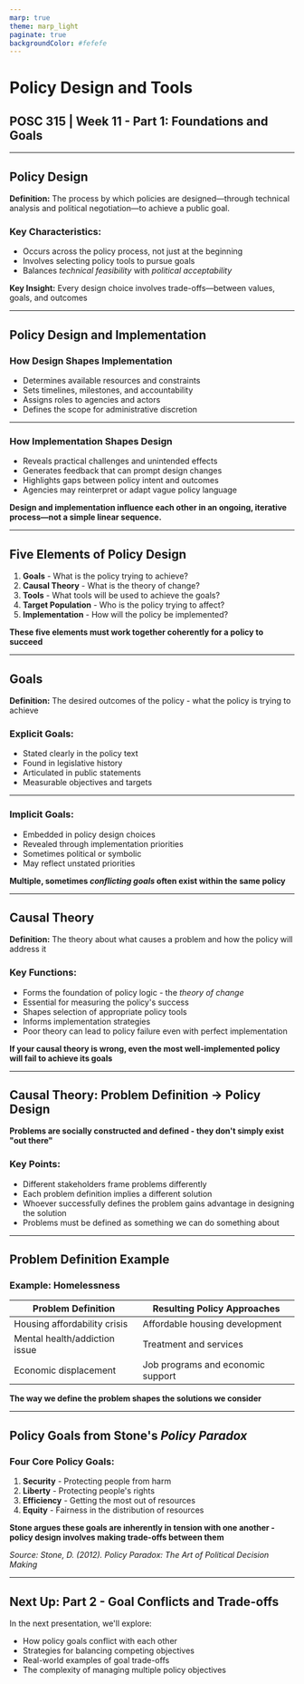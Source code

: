 ```yaml
---
marp: true
theme: marp_light
paginate: true
backgroundColor: #fefefe
---
```


# Policy Design and Tools
## POSC 315 | Week 11 - Part 1: Foundations and Goals

---

## Policy Design

**Definition:** The process by which policies are designed—through technical analysis and political negotiation—to achieve a public goal.

### Key Characteristics:
- Occurs across the policy process, not just at the beginning
- Involves selecting policy tools to pursue goals
- Balances *technical feasibility* with *political acceptability*

**Key Insight:** Every design choice involves trade-offs—between values, goals, and outcomes

---

## Policy Design and Implementation

### How Design Shapes Implementation
- Determines available resources and constraints
- Sets timelines, milestones, and accountability
- Assigns roles to agencies and actors
- Defines the scope for administrative discretion

---

### How Implementation Shapes Design
- Reveals practical challenges and unintended effects
- Generates feedback that can prompt design changes
- Highlights gaps between policy intent and outcomes
- Agencies may reinterpret or adapt vague policy language

**Design and implementation influence each other in an ongoing, iterative process—not a simple linear sequence.**

---

## Five Elements of Policy Design

1. **Goals** - What is the policy trying to achieve?
2. **Causal Theory** - What is the theory of change?
3. **Tools** - What tools will be used to achieve the goals?
4. **Target Population** - Who is the policy trying to affect?
5. **Implementation** - How will the policy be implemented?

**These five elements must work together coherently for a policy to succeed**

---

## Goals

**Definition:** The desired outcomes of the policy - what the policy is trying to achieve

### Explicit Goals:
- Stated clearly in the policy text
- Found in legislative history
- Articulated in public statements
- Measurable objectives and targets

---

### Implicit Goals:
- Embedded in policy design choices
- Revealed through implementation priorities
- Sometimes political or symbolic
- May reflect unstated priorities

**Multiple, sometimes *conflicting goals* often exist within the same policy**

---

## Causal Theory

**Definition:** The theory about what causes a problem and how the policy will address it

### Key Functions:
- Forms the foundation of policy logic - the *theory of change*
- Essential for measuring the policy's success
- Shapes selection of appropriate policy tools
- Informs implementation strategies
- Poor theory can lead to policy failure even with perfect implementation

**If your causal theory is wrong, even the most well-implemented policy will fail to achieve its goals**

---

## Causal Theory: Problem Definition → Policy Design

**Problems are socially constructed and defined - they don't simply exist "out there"**

### Key Points:
- Different stakeholders frame problems differently
- Each problem definition implies a different solution
- Whoever successfully defines the problem gains advantage in designing the solution
- Problems must be defined as something we can do something about

---

## Problem Definition Example

### Example: Homelessness

| **Problem Definition**                | **Resulting Policy Approaches**           |
|---------------------------------------|-------------------------------------------|
| Housing affordability crisis          | Affordable housing development            |
| Mental health/addiction issue         | Treatment and services                    |
| Economic displacement                 | Job programs and economic support         |

**The way we define the problem shapes the solutions we consider**

---

## Policy Goals from Stone's *Policy Paradox*

### Four Core Policy Goals:

1. **Security** - Protecting people from harm
2. **Liberty** - Protecting people's rights
3. **Efficiency** - Getting the most out of resources
4. **Equity** - Fairness in the distribution of resources

**Stone argues these goals are inherently in tension with one another - policy design involves making trade-offs between them**

*Source: Stone, D. (2012). Policy Paradox: The Art of Political Decision Making*

---

## Next Up: Part 2 - Goal Conflicts and Trade-offs

In the next presentation, we'll explore:
- How policy goals conflict with each other
- Strategies for balancing competing objectives
- Real-world examples of goal trade-offs
- The complexity of managing multiple policy objectives